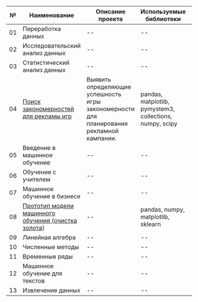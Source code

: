 №|Наименование|Описание проекта|Используемые библиотеки|Статус|
--|--|--|--|--|
01|Переработка данных|--|--|Редактирование|
02|Исследовательский анализ данных|--|--|Редактирование|
03|Статистический анализ данных|--|--|Редактирование|
04|[Поиск закономерностей для рекламы игр](https://github.com/AnatolyRyabov/Yandex.Praktikum/blob/main/Project_critic_top_games_%20hypothesis.ipynb)|Выявить определяющие успешность игры закономерности для планирования рекламной кампании.|pandas, matplotlib, pymystem3, collections, numpy, scipy|Закончен|
05|Введение в машинное обучение|--|--|Редактирование|
06|Обучение с учителем|--|--|Редактирование|
07|Машинное обучение в бизнесе|--|--|Редактирование|
08|[Прототип модели машинного обучения (очистка золота)](https://github.com/AnatolyRyabov/Yandex.Praktikum/blob/main/Project_Gold_learning_machine_model.ipynb)|--|pandas, numpy, matplotlib, sklearn|Закончен|
09|Линейная алгебра|--|--|Редактирование|
10|Численные методы|--|--|Редактирование|
11|Временные ряды|--|--|Редактирование|
12|Машинное обучение для текстов|--|--|Редактирование|
13|Извлечение данных|--|--|Редактирование|
